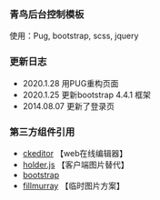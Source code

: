 ### 青鸟后台控制模板

使用：Pug, bootstrap, scss, jquery

### 更新日志

- 2020.1.28  用PUG重构页面
- 2020.1.25  更新bootstrap 4.4.1 框架
- 2014.08.07  更新了登录页

### 第三方组件引用

- [ckeditor](https://ckeditor.com/ckeditor-4/download/) 【web在线编辑器】
- [holder.js](http://holderjs.com/)  【客户端图片替代】
- [bootstrap](https://getbootstrap.com/)                           
- [fillmurray](https://www.fillmurray.com/)  【临时图片方案】